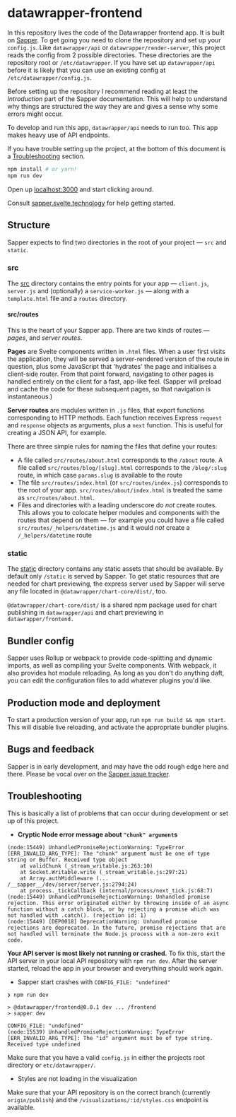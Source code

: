 # datawrapper-frontend

In this repository lives the code of the Datawrapper frontend app. It is built on [Sapper](https://sapper.svelte.dev). To get going you need to clone the repository and set up your `config.js`. Like `datawrapper/api` or `datawrapper/render-server`, this project reads the config from 2 possible directories. These directories are the repository root or `/etc/datawrapper`. If you have set up `datawrapper/api` before it is likely that you can use an existing config at `/etc/datawrapper/config.js`.

Before setting up the repository I recommend reading at least the *Introduction* part of the Sapper documentation. This will help to understand why things are structured the way they are and gives a sense why some errors might occur.

To develop and run this app, `datawrapper/api` needs to run too. This app makes heavy use of API endpoints.

If you have trouble setting up the project, at the bottom of this document is a [Troubleshooting](#troubleshooting) section.

```bash
npm install # or yarn!
npm run dev
```

Open up [localhost:3000](http://localhost:3000) and start clicking around.

Consult [sapper.svelte.technology](https://sapper.svelte.dev) for help getting started.


## Structure

Sapper expects to find two directories in the root of your project —  `src` and `static`.


### src

The [src](src) directory contains the entry points for your app — `client.js`, `server.js` and (optionally) a `service-worker.js` — along with a `template.html` file and a `routes` directory.


#### src/routes

This is the heart of your Sapper app. There are two kinds of routes — *pages*, and *server routes*.

**Pages** are Svelte components written in `.html` files. When a user first visits the application, they will be served a server-rendered version of the route in question, plus some JavaScript that 'hydrates' the page and initialises a client-side router. From that point forward, navigating to other pages is handled entirely on the client for a fast, app-like feel. (Sapper will preload and cache the code for these subsequent pages, so that navigation is instantaneous.)

**Server routes** are modules written in `.js` files, that export functions corresponding to HTTP methods. Each function receives Express `request` and `response` objects as arguments, plus a `next` function. This is useful for creating a JSON API, for example.

There are three simple rules for naming the files that define your routes:

* A file called `src/routes/about.html` corresponds to the `/about` route. A file called `src/routes/blog/[slug].html` corresponds to the `/blog/:slug` route, in which case `params.slug` is available to the route
* The file `src/routes/index.html` (or `src/routes/index.js`) corresponds to the root of your app. `src/routes/about/index.html` is treated the same as `src/routes/about.html`.
* Files and directories with a leading underscore do *not* create routes. This allows you to colocate helper modules and components with the routes that depend on them — for example you could have a file called `src/routes/_helpers/datetime.js` and it would *not* create a `/_helpers/datetime` route


### static

The [static](static) directory contains any static assets that should be available. By default only `/static` is served by Sapper. To get static resources that are needed for chart previewing, the express server used by Sapper will serve any file located in `@datawrapper/chart-core/dist/`, too.

`@datawrapper/chart-core/dist/` is a shared npm package used for chart publishing in `datawrapper/api` and chart previewing in `datawrapper/frontend.`

## Bundler config

Sapper uses Rollup or webpack to provide code-splitting and dynamic imports, as well as compiling your Svelte components. With webpack, it also provides hot module reloading. As long as you don't do anything daft, you can edit the configuration files to add whatever plugins you'd like.

## Production mode and deployment

To start a production version of your app, run `npm run build && npm start`. This will disable live reloading, and activate the appropriate bundler plugins.

## Bugs and feedback

Sapper is in early development, and may have the odd rough edge here and there. Please be vocal over on the [Sapper issue tracker](https://github.com/sveltejs/sapper/issues).


## Troubleshooting

This is basically a list of problems that can occur during development or set up of this project.

* **Cryptic Node error message about `"chunk" argument`s**
```
(node:15449) UnhandledPromiseRejectionWarning: TypeError [ERR_INVALID_ARG_TYPE]: The "chunk" argument must be one of type string or Buffer. Received type object
    at validChunk (_stream_writable.js:263:10)
    at Socket.Writable.write (_stream_writable.js:297:21)
    at Array.authMiddleware (... /__sapper__/dev/server/server.js:2794:24)
    at process._tickCallback (internal/process/next_tick.js:68:7)
(node:15449) UnhandledPromiseRejectionWarning: Unhandled promise rejection. This error originated either by throwing inside of an async function without a catch block, or by rejecting a promise which was not handled with .catch(). (rejection id: 1)
(node:15449) [DEP0018] DeprecationWarning: Unhandled promise rejections are deprecated. In the future, promise rejections that are not handled will terminate the Node.js process with a non-zero exit code.
```

**Your API server is most likely not running or crashed.** To fix this, start the API server in your local API repository with `npm run dev`. After the server started, reload the app in your browser and everything should work again.

* Sapper start crashes with `CONFIG_FILE: "undefined"`
```
❯ npm run dev

> @datawrapper/frontend@0.0.1 dev ... /frontend
> sapper dev

CONFIG_FILE: "undefined"
(node:15539) UnhandledPromiseRejectionWarning: TypeError [ERR_INVALID_ARG_TYPE]: The "id" argument must be of type string. Received type undefined
```

Make sure that you have a valid `config.js` in either the projects root directory or `etc/datawrapper/`.

* Styles are not loading in the visualization

Make sure that your API repository is on the correct branch (currently `origin/publish`) and the `/visualizations/:id/styles.css` endpoint is available.
